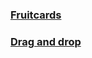 ### [Fruitcards](https://igga96.github.io/Mini-projects/pages/cards.html)
### [Drag and drop](https://igga96.github.io/Mini-projects/pages/drop.html)
